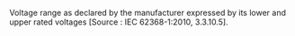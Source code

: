 Voltage range as declared by the manufacturer expressed by its lower and upper rated voltages [Source : IEC 62368-1:2010, 3.3.10.5].
